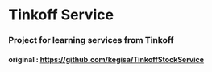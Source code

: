 # Tinkoff Service
### Project for learning services from Tinkoff

#### original : https://github.com/kegisa/TinkoffStockService